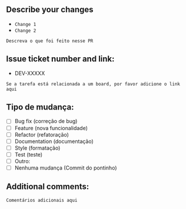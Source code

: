 ## Describe your changes

- `Change 1`
- `Change 2`

`Descreva o que foi feito nesse PR`

## Issue ticket number and link:
- DEV-XXXXX

`Se a tarefa está relacionada a um board, por favor adicione o link aqui`

## Tipo de mudança:
- [ ] Bug fix (correção de bug)
- [ ] Feature (nova funcionalidade)
- [ ] Refactor (refatoração)
- [ ] Documentation (documentação)
- [ ] Style (formatação)
- [ ] Test (teste)
- [ ] Outro:
- [ ] Nenhuma mudança (Commit do pontinho)

## Additional comments:

`Comentários adicionais aqui`
